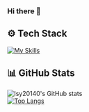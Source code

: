 ### Hi there 👋
## ⚙️ Tech Stack
[![My Skills](https://skillicons.dev/icons?i=js,ts,react,nextjs,figma&theme=dark)](https://skillicons.dev)


## 📊 GitHub Stats
![lsy20140's GitHub stats](https://github-readme-stats.vercel.app/api?username=lsy20140&show_icons=true&theme=dracula)
<br>
[![Top Langs](https://github-readme-stats.vercel.app/api/top-langs/?username=lsy20140&layout=compact&theme=dracula)](https://github.com/lsy20140/github-readme-stats)

<!--
**lsy20140/lsy20140** is a ✨ _special_ ✨ repository because its `README.md` (this file) appears on your GitHub profile.

Here are some ideas to get you started:

- 🔭 I’m currently working on ...
- 🌱 I’m currently learning ...
- 👯 I’m looking to collaborate on ...
- 🤔 I’m looking for help with ...
- 💬 Ask me about ...
- 📫 How to reach me: ...
- 😄 Pronouns: ...
- ⚡ Fun fact: ...
-->
